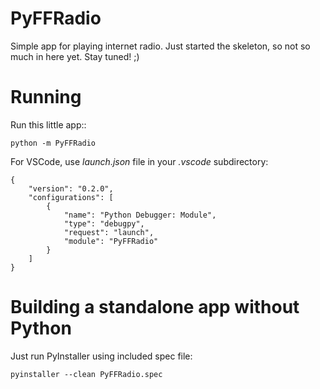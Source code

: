 # PyFFRadio

Simple app for playing internet radio.
Just started the skeleton, so not so much in here yet.
Stay tuned! ;)

# Running
Run this little app::
```
python -m PyFFRadio
```

For VSCode, use *launch.json* file in your *.vscode* subdirectory:
```
{
    "version": "0.2.0",
    "configurations": [
        {
            "name": "Python Debugger: Module",
            "type": "debugpy",
            "request": "launch",
            "module": "PyFFRadio"
        }
    ]
}
```

# Building a standalone app without Python
Just run PyInstaller using included spec file:
```
pyinstaller --clean PyFFRadio.spec
```
